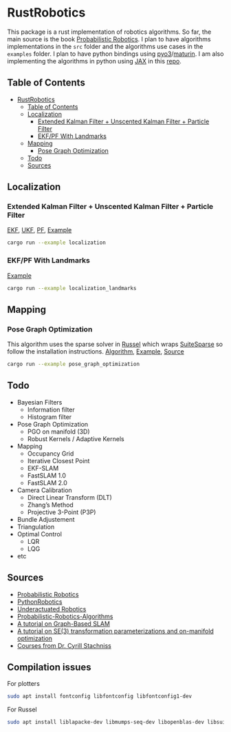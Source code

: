 # RustRobotics

This package is a rust implementation of robotics algorithms. So far, the main source is the book [Probabilistic Robotics](https://mitpress.mit.edu/9780262201629/probabilistic-robotics/). I plan to have algorithms implementations in the `src` folder and the algorithms use cases in the `examples` folder. I plan to have python bindings using [pyo3](https://github.com/PyO3/pyo3)/[maturin](https://github.com/PyO3/maturin). I am also implementing the algorithms in python using [JAX](https://jax.readthedocs.io/en/latest/) in this [repo](https://github.com/jgsimard/jaxrobot).

## Table of Contents

- [RustRobotics](#rustrobotics)
  - [Table of Contents](#table-of-contents)
  - [Localization](#localization)
    - [Extended Kalman Filter + Unscented Kalman Filter + Particle Filter](#extended-kalman-filter--unscented-kalman-filter--particle-filter)
    - [EKF/PF With Landmarks](#ekfpf-with-landmarks)
  - [Mapping](#mapping)
    - [Pose Graph Optimization](#pose-graph-optimization)
  - [Todo](#todo)
  - [Sources](#sources)

## Localization

### Extended Kalman Filter + Unscented Kalman Filter + Particle Filter

[EKF](src/localization/extended_kalman_filter.rs), [UKF](src/localization/unscented_kalman_filter.rs), [PF](src/localization/particle_filter.rs), [Example](examples/localization/bayesian_filter.rs)

```bash
cargo run --example localization
```

### EKF/PF With Landmarks

[Example](examples/localization/localization_landmarks.rs)

```bash
cargo run --example localization_landmarks
```

## Mapping

### Pose Graph Optimization

This algorithm uses the sparse solver in [Russel](https://github.com/cpmech/russell/tree/main/russell_sparse) which wraps [SuiteSparse](https://people.engr.tamu.edu/davis/suitesparse.html) so follow the installation instructions. [Algorithm](src/mapping/pose_graph_optimization.rs), [Example](examples/mapping/pose_graph_optimization.rs), [Source](https://www.researchgate.net/profile/Mohamed-Mourad-Lafifi/post/What_is_the_relationship_between_GraphSLAM_and_Pose_Graph_SLAM/attachment/613b3f63647f3906fc978272/AS%3A1066449581928450%401631272802870/download/A+tutorial+on+graph-based+SLAM+_+Grisetti2010.pdf)

```bash
cargo run --example pose_graph_optimization
```

## Todo

- Bayesian Filters
  - Information filter
  - Histogram filter
- Pose Graph Optimization
  - PGO on manifold (3D)
  - Robust Kernels / Adaptive Kernels
- Mapping
  - Occupancy Grid
  - Iterative Closest Point
  - EKF-SLAM
  - FastSLAM 1.0
  - FastSLAM 2.0
- Camera Calibration
  - Direct Linear Transform (DLT)
  - Zhang’s Method
  - Projective 3-Point (P3P)
- Bundle Adjustement
- Triangulation
- Optimal Control
  - LQR
  - LQG
- etc

## Sources

- [Probabilistic Robotics](https://mitpress.mit.edu/9780262201629/probabilistic-robotics/)
- [PythonRobotics](https://github.com/AtsushiSakai/PythonRobotics)
- [Underactuated Robotics](https://underactuated.mit.edu/index.html)
- [Probabilistic-Robotics-Algorithms](https://github.com/ChengeYang/Probabilistic-Robotics-Algorithms)
- [A tutorial on Graph-Based SLAM](https://www.researchgate.net/profile/Mohamed-Mourad-Lafifi/post/What_is_the_relationship_between_GraphSLAM_and_Pose_Graph_SLAM/attachment/613b3f63647f3906fc978272/AS%3A1066449581928450%401631272802870/download/A+tutorial+on+graph-based+SLAM+_+Grisetti2010.pdf)
- [A tutorial on SE(3) transformation parameterizations and on-manifold optimization](https://arxiv.org/abs/2103.15980)
- [Courses from Dr. Cyrill Stachniss](https://www.ipb.uni-bonn.de/teaching)

## Compilation issues

For plotters

```bash
sudo apt install fontconfig libfontconfig libfontconfig1-dev
```

For Russel

```bash
sudo apt install liblapacke-dev libmumps-seq-dev libopenblas-dev libsuitesparse-dev
```
